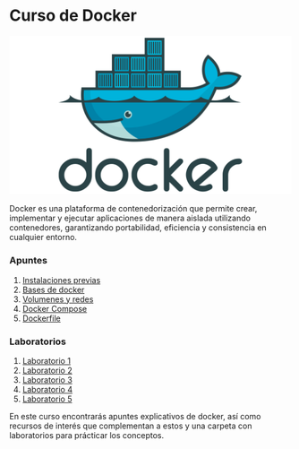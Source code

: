 # Curso de Docker

![Docker](./Recursos/imagenes/00_Docker.png)

Docker es una plataforma de contenedorización que permite crear, implementar y ejecutar aplicaciones de manera aislada utilizando contenedores, garantizando portabilidad, eficiencia y consistencia en cualquier entorno.

### Apuntes

1. [Instalaciones previas](Apuntes/01_Instalaciones_previas.md)
2. [Bases de docker](Apuntes/02_Bases_de_docker.md)
3. [Volumenes y redes](Apuntes/03_Volumenes_y_redes.md)
4. [Docker Compose](Apuntes/04_Docker_Compose.md)
5. [Dockerfile](Apuntes/05_DockerFile.md)

### Laboratorios

1. [Laboratorio 1](Laboratorios/01_lab.md)
2. [Laboratorio 2](Laboratorios/02_lab.md)
3. [Laboratorio 3](Laboratorios/03_lab.md)
4. [Laboratorio 4](Laboratorios/04_lab.md)
5. [Laboratorio 5](Laboratorios/05_lab.md)


En este curso encontrarás apuntes explicativos de docker, así como recursos de interés que complementan a estos y una carpeta con laboratorios para prácticar los conceptos.
